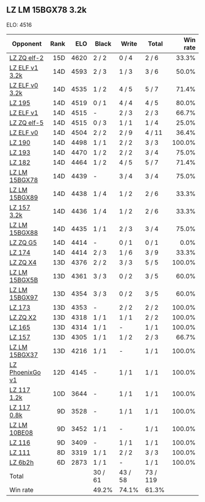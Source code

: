 ## LZ LM 15BGX78 3.2k ##

ELO: 4516

Opponent | Rank | ELO | Black | Write | Total | Win rate
---------|-----:|----:|-------|-------|-------|-------:
[LZ ZQ elf-2](LZ%20ZQ%20elf-2.md) | 15D | 4620 | 2 / 2 | 0 / 4 | 2 / 6 | 33.3%
[LZ ELF v1 3.2k](LZ%20ELF%20v1%203.2k.md) | 14D | 4593 | 2 / 3 | 1 / 3 | 3 / 6 | 50.0%
[LZ ELF v0 3.2k](LZ%20ELF%20v0%203.2k.md) | 14D | 4535 | 1 / 2 | 4 / 5 | 5 / 7 | 71.4%
[LZ 195](LZ%20195.md) | 14D | 4519 | 0 / 1 | 4 / 4 | 4 / 5 | 80.0%
[LZ ELF v1](LZ%20ELF%20v1.md) | 14D | 4515 | - | 2 / 3 | 2 / 3 | 66.7%
[LZ ZQ elf-5](LZ%20ZQ%20elf-5.md) | 14D | 4515 | 0 / 3 | 1 / 1 | 1 / 4 | 25.0%
[LZ ELF v0](LZ%20ELF%20v0.md) | 14D | 4504 | 2 / 2 | 2 / 9 | 4 / 11 | 36.4%
[LZ 190](LZ%20190.md) | 14D | 4498 | 1 / 1 | 2 / 2 | 3 / 3 | 100.0%
[LZ 193](LZ%20193.md) | 14D | 4470 | 1 / 2 | 2 / 2 | 3 / 4 | 75.0%
[LZ 182](LZ%20182.md) | 14D | 4464 | 1 / 2 | 4 / 5 | 5 / 7 | 71.4%
[LZ LM 15BGX78](LZ%20LM%2015BGX78.md) | 14D | 4439 | - | 3 / 4 | 3 / 4 | 75.0%
[LZ LM 15BGX89](LZ%20LM%2015BGX89.md) | 14D | 4438 | 1 / 4 | 1 / 2 | 2 / 6 | 33.3%
[LZ 157 3.2k](LZ%20157%203.2k.md) | 14D | 4436 | 1 / 4 | 1 / 2 | 2 / 6 | 33.3%
[LZ LM 15BGX88](LZ%20LM%2015BGX88.md) | 14D | 4435 | 1 / 1 | 2 / 3 | 3 / 4 | 75.0%
[LZ ZQ G5](LZ%20ZQ%20G5.md) | 14D | 4414 | - | 0 / 1 | 0 / 1 | 0.0%
[LZ 174](LZ%20174.md) | 14D | 4414 | 2 / 3 | 1 / 6 | 3 / 9 | 33.3%
[LZ ZQ X4](LZ%20ZQ%20X4.md) | 13D | 4376 | 2 / 2 | 3 / 3 | 5 / 5 | 100.0%
[LZ LM 15BGX5B](LZ%20LM%2015BGX5B.md) | 13D | 4361 | 3 / 3 | 0 / 2 | 3 / 5 | 60.0%
[LZ LM 15BGX97](LZ%20LM%2015BGX97.md) | 13D | 4354 | 3 / 3 | 0 / 2 | 3 / 5 | 60.0%
[LZ 173](LZ%20173.md) | 13D | 4353 | - | 2 / 2 | 2 / 2 | 100.0%
[LZ ZQ X2](LZ%20ZQ%20X2.md) | 13D | 4318 | 1 / 1 | 1 / 1 | 2 / 2 | 100.0%
[LZ 165](LZ%20165.md) | 13D | 4314 | 1 / 1 | - | 1 / 1 | 100.0%
[LZ 157](LZ%20157.md) | 13D | 4305 | 1 / 1 | 1 / 2 | 2 / 3 | 66.7%
[LZ LM 15BGX37](LZ%20LM%2015BGX37.md) | 13D | 4216 | 1 / 1 | - | 1 / 1 | 100.0%
[LZ PhoenixGo v1](LZ%20PhoenixGo%20v1.md) | 12D | 4145 | - | 1 / 1 | 1 / 1 | 100.0%
[LZ 117 1.2k](LZ%20117%201.2k.md) | 10D | 3644 | - | 1 / 1 | 1 / 1 | 100.0%
[LZ 117 0.8k](LZ%20117%200.8k.md) | 9D | 3528 | - | 1 / 1 | 1 / 1 | 100.0%
[LZ LM 10BE08](LZ%20LM%2010BE08.md) | 9D | 3452 | 1 / 1 | - | 1 / 1 | 100.0%
[LZ 116](LZ%20116.md) | 9D | 3409 | - | 1 / 1 | 1 / 1 | 100.0%
[LZ 111](LZ%20111.md) | 8D | 3319 | 1 / 1 | 2 / 2 | 3 / 3 | 100.0%
[LZ 6b2h](LZ%206b2h.md) | 6D | 2873 | 1 / 1 | - | 1 / 1 | 100.0%
Total | | | 30 / 61 | 43 / 58 | 73 / 119 | 
Win rate| | | 49.2% | 74.1% | 61.3% | 
